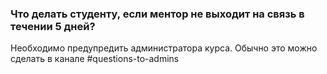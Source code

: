 ### Что делать студенту, если ментор не выходит на связь в течении 5 дней?
Необходимо предупредить администратора курса. Обычно это можно сделать в канале #questions-to-admins
